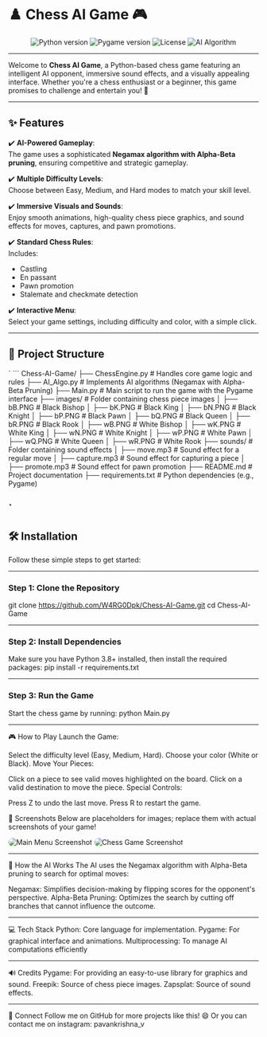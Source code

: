 # ♟️ Chess AI Game 🎮

<div align="center">
  <img src="https://img.shields.io/badge/Python-3.8%2B-blue" alt="Python version">
  <img src="https://img.shields.io/badge/Pygame-2.5.0-green" alt="Pygame version">
  <img src="https://img.shields.io/badge/License-MIT-yellow" alt="License">
  <img src="https://img.shields.io/badge/AI-Negamax%20with%20Alpha--Beta%20Pruning-red" alt="AI Algorithm">
</div>

---

Welcome to **Chess AI Game**, a Python-based chess game featuring an intelligent AI opponent, immersive sound effects, and a visually appealing interface. Whether you're a chess enthusiast or a beginner, this game promises to challenge and entertain you! 🎉

---

## ✨ Features
✔️ **AI-Powered Gameplay**:  
The game uses a sophisticated **Negamax algorithm with Alpha-Beta pruning**, ensuring competitive and strategic gameplay.

✔️ **Multiple Difficulty Levels**:  
Choose between Easy, Medium, and Hard modes to match your skill level.

✔️ **Immersive Visuals and Sounds**:  
Enjoy smooth animations, high-quality chess piece graphics, and sound effects for moves, captures, and pawn promotions.

✔️ **Standard Chess Rules**:  
Includes:
- Castling
- En passant
- Pawn promotion
- Stalemate and checkmate detection

✔️ **Interactive Menu**:  
Select your game settings, including difficulty and color, with a simple click.

---

## 📂 Project Structure
` ``` 
Chess-AI-Game/
├── ChessEngine.py       # Handles core game logic and rules
├── AI_Algo.py           # Implements AI algorithms (Negamax with Alpha-Beta Pruning)
├── Main.py              # Main script to run the game with the Pygame interface
├── images/              # Folder containing chess piece images
│   ├── bB.PNG           # Black Bishop
│   ├── bK.PNG           # Black King
│   ├── bN.PNG           # Black Knight
│   ├── bP.PNG           # Black Pawn
│   ├── bQ.PNG           # Black Queen
│   ├── bR.PNG           # Black Rook
│   ├── wB.PNG           # White Bishop
│   ├── wK.PNG           # White King
│   ├── wN.PNG           # White Knight
│   ├── wP.PNG           # White Pawn
│   ├── wQ.PNG           # White Queen
│   ├── wR.PNG           # White Rook
├── sounds/              # Folder containing sound effects
│   ├── move.mp3         # Sound effect for a regular move
│   ├── capture.mp3      # Sound effect for capturing a piece
│   ├── promote.mp3      # Sound effect for pawn promotion
├── README.md            # Project documentation
├── requirements.txt     # Python dependencies (e.g., Pygame)

`
---

## 🛠️ Installation

Follow these simple steps to get started:

---

### Step 1: Clone the Repository
git clone https://github.com/W4RG0Dpk/Chess-AI-Game.git
cd Chess-AI-Game

---

### Step 2: Install Dependencies
Make sure you have Python 3.8+ installed, then install the required packages:
pip install -r requirements.txt

---

### Step 3: Run the Game
Start the chess game by running:
python Main.py

---

🎮 How to Play
Launch the Game:


Select the difficulty level (Easy, Medium, Hard).
Choose your color (White or Black).
Move Your Pieces:


Click on a piece to see valid moves highlighted on the board.
Click on a valid destination to move the piece.
Special Controls:

Press Z to undo the last move.
Press R to restart the game.

🎨 Screenshots
Below are placeholders for images; replace them with actual screenshots of your game!

<img src="https://via.placeholder.com/800x400?text=Chess+AI+Main+Menu" alt="Main Menu Screenshot" style="border-radius:10px;"> <img src="https://via.placeholder.com/800x400?text=Chess+Game+Interface" alt="Chess Game Screenshot" style="border-radius:10px;">

---

🤖 How the AI Works
The AI uses the Negamax algorithm with Alpha-Beta pruning to search for optimal moves:

Negamax: Simplifies decision-making by flipping scores for the opponent's perspective.
Alpha-Beta Pruning: Optimizes the search by cutting off branches that cannot influence the outcome.

---

💻 Tech Stack
Python: Core language for implementation.
Pygame: For graphical interface and animations.
Multiprocessing: To manage AI computations efficiently

---

🔊 Credits
Pygame: For providing an easy-to-use library for graphics and sound.
Freepik: Source of chess piece images.
Zapsplat: Source of sound effects.

---

🌟 Connect
Follow me on GitHub for more projects like this! 😄 
Or
you can contact me on instagram: pavankrishna_v

